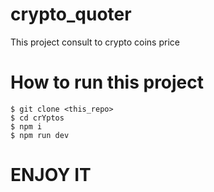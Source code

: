 # crypto_quoter

This project consult to crypto coins price

# How to run this project
    $ git clone <this_repo>
    $ cd crYptos
    $ npm i
    $ npm run dev

# ENJOY IT
